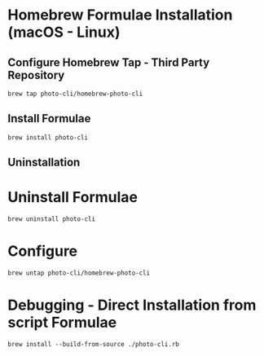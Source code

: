 # Homebrew Formulae Installation (macOS - Linux)

## Configure Homebrew Tap - Third Party Repository

```shell
brew tap photo-cli/homebrew-photo-cli
```

## Install Formulae 

```shell
brew install photo-cli
```

## Uninstallation

# Uninstall Formulae

```shell
brew uninstall photo-cli
```

# Configure 

```shell
brew untap photo-cli/homebrew-photo-cli
```

# Debugging - Direct Installation from script Formulae

```shell
brew install --build-from-source ./photo-cli.rb
```
